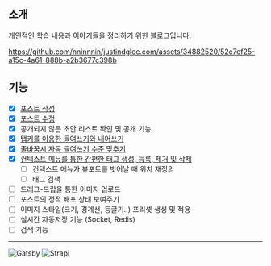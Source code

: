 ## 소개
개인적인 학습 내용과 이야기들을 정리하기 위한 블로그입니다.

https://github.com/nninnnin/justindglee.com/assets/34882520/52c7ef25-a15c-4a61-888b-a2b3677c398b

## 기능
- [x] [포스트 작성](https://github.com/nninnnin/justindglee.com/pull/8)
- [x] [포스트 수정](https://github.com/nninnnin/justindglee.com/pull/3)
- [x] 공개되지 않은 초안 리스트 확인 및 공개 기능
- [x] [탭키를 이용한 들여쓰기와 내어쓰기](https://github.com/nninnnin/justindglee.com/pull/5/files)
- [x] [줄바꿈시 자동 들여쓰기 수준 맞추기](https://github.com/nninnnin/justindglee.com/pull/9)
- [x] [컨텍스트 메뉴를 통한 간편한 태그 생성, 등록, 제거 및 삭제](https://github.com/nninnnin/justindglee.com/pull/14)
  - [ ] 컨텍스트 메뉴가 뷰포트를 벗어날 때 위치 재정의
  - [ ] 태그 검색
- [ ] 드래그-드랍을 통한 이미지 업로드
- [ ] 포스트의 정적 배포 상태 보여주기
- [ ] 이미지 스타일(크기, 경계선, 둥글기..) 프리셋 생성 및 적용
- [ ] 실시간 자동저장 기능 (Socket, Redis)
- [ ] 검색 기능

---

![Gatsby](https://img.shields.io/badge/Gatsby-%23663399.svg?style=for-the-badge&logo=gatsby&logoColor=white)
![Strapi](https://img.shields.io/badge/strapi-%232E7EEA.svg?style=for-the-badge&logo=strapi&logoColor=white)

